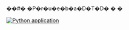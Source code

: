 ��#� �P�r�u�e�b�a�D�T�D�
�
�

[![Python application](https://github.com/JAlvarez2301/PruebaDTD/actions/workflows/python-app.yml/badge.svg)](https://github.com/JAlvarez2301/PruebaDTD/actions/workflows/python-app.yml)
